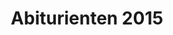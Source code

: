 ---
title: "Abiturienten 2015"
draft: false
bg_image: "media/backgrounds/page-title.png"
image: "media/abiturienten/abi-foto 2015.jpg"
type: "abiturienten"
---